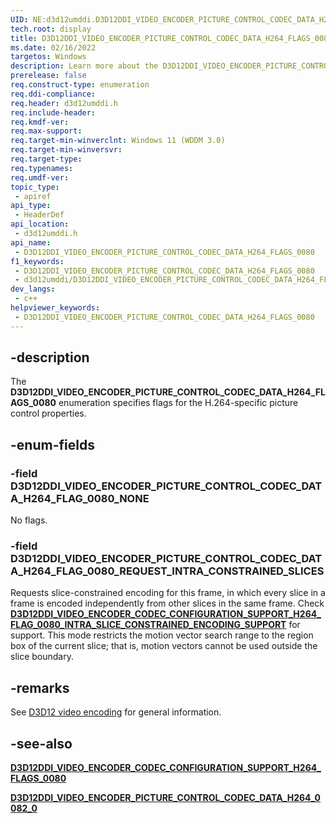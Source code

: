 ```yaml
---
UID: NE:d3d12umddi.D3D12DDI_VIDEO_ENCODER_PICTURE_CONTROL_CODEC_DATA_H264_FLAGS_0080
tech.root: display
title: D3D12DDI_VIDEO_ENCODER_PICTURE_CONTROL_CODEC_DATA_H264_FLAGS_0080
ms.date: 02/16/2022
targetos: Windows
description: Learn more about the D3D12DDI_VIDEO_ENCODER_PICTURE_CONTROL_CODEC_DATA_H264_FLAGS_0080 enumeration.
prerelease: false
req.construct-type: enumeration
req.ddi-compliance: 
req.header: d3d12umddi.h
req.include-header: 
req.kmdf-ver: 
req.max-support: 
req.target-min-winverclnt: Windows 11 (WDDM 3.0)
req.target-min-winversvr: 
req.target-type: 
req.typenames: 
req.umdf-ver: 
topic_type:
 - apiref
api_type:
 - HeaderDef
api_location:
 - d3d12umddi.h
api_name:
 - D3D12DDI_VIDEO_ENCODER_PICTURE_CONTROL_CODEC_DATA_H264_FLAGS_0080
f1_keywords:
 - D3D12DDI_VIDEO_ENCODER_PICTURE_CONTROL_CODEC_DATA_H264_FLAGS_0080
 - d3d12umddi/D3D12DDI_VIDEO_ENCODER_PICTURE_CONTROL_CODEC_DATA_H264_FLAGS_0080
dev_langs:
 - c++
helpviewer_keywords:
 - D3D12DDI_VIDEO_ENCODER_PICTURE_CONTROL_CODEC_DATA_H264_FLAGS_0080
---
```


## -description

The **D3D12DDI_VIDEO_ENCODER_PICTURE_CONTROL_CODEC_DATA_H264_FLAGS_0080** enumeration specifies flags for the H.264-specific picture control properties.

## -enum-fields

### -field D3D12DDI_VIDEO_ENCODER_PICTURE_CONTROL_CODEC_DATA_H264_FLAG_0080_NONE

No flags.

### -field D3D12DDI_VIDEO_ENCODER_PICTURE_CONTROL_CODEC_DATA_H264_FLAG_0080_REQUEST_INTRA_CONSTRAINED_SLICES

Requests slice-constrained encoding for this frame, in which every slice in a frame is encoded independently from other slices in the same frame. Check [**D3D12DDI_VIDEO_ENCODER_CODEC_CONFIGURATION_SUPPORT_H264_FLAG_0080_INTRA_SLICE_CONSTRAINED_ENCODING_SUPPORT**](ne-d3d12umddi-d3d12ddi_video_encoder_codec_configuration_support_h264_flags_0080.md) for support. This mode restricts the motion vector search range to the region box of the current slice; that is, motion vectors cannot be used outside the slice boundary.

## -remarks

See [D3D12 video encoding](/windows-hardware/drivers/display/video-encoding-d3d12.md) for general information.

## -see-also

[**D3D12DDI_VIDEO_ENCODER_CODEC_CONFIGURATION_SUPPORT_H264_FLAGS_0080**](ne-d3d12umddi-d3d12ddi_video_encoder_codec_configuration_support_h264_flags_0080.md)

[**D3D12DDI_VIDEO_ENCODER_PICTURE_CONTROL_CODEC_DATA_H264_0082_0**](ns-d3d12umddi-d3d12ddi_video_encoder_picture_control_codec_data_h264_0082_0.md)
